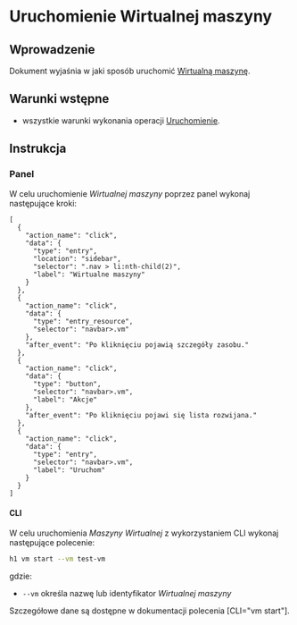 # Uruchomienie Wirtualnej maszyny

## Wprowadzenie

Dokument wyjaśnia w jaki sposób uruchomić [Wirtualną maszynę](/resource/compute/virtual-machine.md).

## Warunki wstępne

* wszystkie warunki wykonania operacji [Uruchomienie](/resource/compute/virtual-machine.md#uruchomienie).

## Instrukcja

### Panel

W celu uruchomienie *Wirtualnej maszyny* poprzez panel wykonaj następujące kroki:

```guide
[
  {
    "action_name": "click",
    "data": {
      "type": "entry",
      "location": "sidebar",
      "selector": ".nav > li:nth-child(2)",
      "label": "Wirtualne maszyny"
    }
  },
  {
    "action_name": "click",
    "data": {
      "type": "entry_resource",
      "selector": "navbar>.vm"
    },
    "after_event": "Po kliknięciu pojawią szczegóły zasobu."
  },
  {
    "action_name": "click",
    "data": {
      "type": "button",
      "selector": "navbar>.vm",
      "label": "Akcje"
    },
    "after_event": "Po kliknięciu pojawi się lista rozwijana."
  },
  {
    "action_name": "click",
    "data": {
      "type": "entry",
      "selector": "navbar>.vm",
      "label": "Uruchom"
    }
  }
]
```

#### CLI

W celu uruchomienia *Maszyny Wirtualnej* z wykorzystaniem CLI wykonaj następujące polecenie:

```bash
h1 vm start --vm test-vm
```

gdzie:

 * ```--vm``` określa nazwę lub identyfikator *Wirtualnej maszyny*

Szczegółowe dane są dostępne w dokumentacji polecenia [CLI="vm start"].